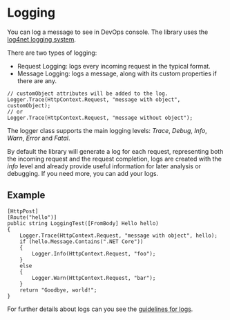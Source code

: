 # Logging
You can log a message to see in DevOps console. The library uses the [log4net logging system](https://logging.apache.org/log4net/).

There are two types of logging:
 * Request Logging: logs every incoming request in the typical format.
 * Message Logging: logs a message, along with its custom properties if there are any.
 
```
// customObject attributes will be added to the log.
Logger.Trace(HttpContext.Request, "message with object", customObject);
// or
Logger.Trace(HttpContext.Request, "message without object");
```

The logger class supports the main logging levels: *Trace*, *Debug*, *Info*, *Warn*, *Error* and *Fatal*.


By default the library will generate a log for each request, representing both the incoming request and the request completion, logs are created with the *info* level and already provide useful information for later analysis or debugging. If you need more, you can add your logs.

## Example 
```
[HttpPost]
[Route("hello")]
public string LoggingTest([FromBody] Hello hello)
{
    Logger.Trace(HttpContext.Request, "message with object", hello);
    if (hello.Message.Contains(".NET Core"))
    {
        Logger.Info(HttpContext.Request, "foo");
    }
    else
    {
        Logger.Warn(HttpContext.Request, "bar");
    }
    return "Goodbye, world!";
} 
```
For further details about logs can you see the [guidelines for logs](https://docs.mia-platform.eu/development_suite/monitoring-dashboard/dev_ops_guide/log/).